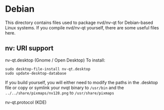 
Debian
====================
This directory contains files used to package nvd/nv-qt
for Debian-based Linux systems. If you compile nvd/nv-qt yourself, there are some useful files here.

## nv: URI support ##


nv-qt.desktop  (Gnome / Open Desktop)
To install:

	sudo desktop-file-install nv-qt.desktop
	sudo update-desktop-database

If you build yourself, you will either need to modify the paths in
the .desktop file or copy or symlink your nvqt binary to `/usr/bin`
and the `../../share/pixmaps/nv128.png` to `/usr/share/pixmaps`

nv-qt.protocol (KDE)

